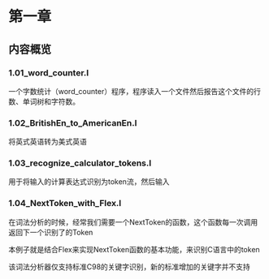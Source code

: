 # 第一章
## 内容概览

### 1.01_word_counter.l

一个字数统计（word_counter）程序，程序读入一个文件然后报告这个文件的行数、单词树和字符数。

### 1.02_BritishEn_to_AmericanEn.l

将英式英语转为美式英语

### 1.03_recognize_calculator_tokens.l

用于将输入的计算表达式识别为token流，然后输入

### 1.04_NextToken_with_Flex.l

在词法分析的时候，经常我们需要一个NextToken的函数，这个函数每一次调用返回下一个识别了的Token

本例子就是结合Flex来实现NextToken函数的基本功能，来识别C语言中的token

该词法分析器仅支持标准C98的关键字识别，新的标准增加的关键字并不支持